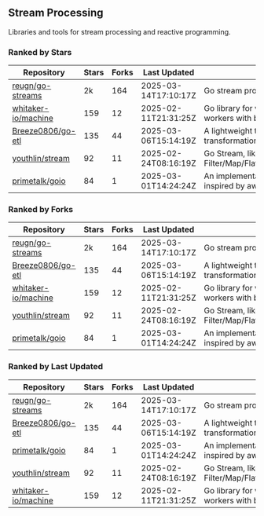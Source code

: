 ## Stream Processing

Libraries and tools for stream processing and reactive programming.

### Ranked by Stars

| Repository | Stars | Forks | Last Updated | Description | 
|------------|-------|-------|--------------|-------------|
| [reugn/go-streams](https://github.com/reugn/go-streams) | 2k | 164 | 2025-03-14T17:10:17Z |  Go stream processing library. |
| [whitaker-io/machine](https://github.com/whitaker-io/machine) | 159 | 12 | 2025-02-11T21:31:25Z |  Go library for writing and generating stream workers with built in metrics and traceability. |
| [Breeze0806/go-etl](https://github.com/Breeze0806/go-etl) | 135 | 44 | 2025-03-06T15:14:19Z |  A lightweight toolkit for data source extraction, transformation, and loading (ETL). |
| [youthlin/stream](https://github.com/youthlin/stream) | 92 | 11 | 2025-02-24T08:16:19Z |  Go Stream, like Java 8 Stream: Filter/Map/FlatMap/Peek/Sorted/ForEach/Reduce... |
| [primetalk/goio](https://github.com/primetalk/goio) | 84 | 1 | 2025-03-01T14:24:24Z |  An implementation of IO, Stream, Fiber for Golang, inspired by awesome Scala libraries cats and fs2. |

### Ranked by Forks

| Repository | Stars | Forks | Last Updated | Description | 
|------------|-------|-------|--------------|-------------|
| [reugn/go-streams](https://github.com/reugn/go-streams) | 2k | 164 | 2025-03-14T17:10:17Z |  Go stream processing library. |
| [Breeze0806/go-etl](https://github.com/Breeze0806/go-etl) | 135 | 44 | 2025-03-06T15:14:19Z |  A lightweight toolkit for data source extraction, transformation, and loading (ETL). |
| [whitaker-io/machine](https://github.com/whitaker-io/machine) | 159 | 12 | 2025-02-11T21:31:25Z |  Go library for writing and generating stream workers with built in metrics and traceability. |
| [youthlin/stream](https://github.com/youthlin/stream) | 92 | 11 | 2025-02-24T08:16:19Z |  Go Stream, like Java 8 Stream: Filter/Map/FlatMap/Peek/Sorted/ForEach/Reduce... |
| [primetalk/goio](https://github.com/primetalk/goio) | 84 | 1 | 2025-03-01T14:24:24Z |  An implementation of IO, Stream, Fiber for Golang, inspired by awesome Scala libraries cats and fs2. |

### Ranked by Last Updated

| Repository | Stars | Forks | Last Updated | Description | 
|------------|-------|-------|--------------|-------------|
| [reugn/go-streams](https://github.com/reugn/go-streams) | 2k | 164 | 2025-03-14T17:10:17Z |  Go stream processing library. |
| [Breeze0806/go-etl](https://github.com/Breeze0806/go-etl) | 135 | 44 | 2025-03-06T15:14:19Z |  A lightweight toolkit for data source extraction, transformation, and loading (ETL). |
| [primetalk/goio](https://github.com/primetalk/goio) | 84 | 1 | 2025-03-01T14:24:24Z |  An implementation of IO, Stream, Fiber for Golang, inspired by awesome Scala libraries cats and fs2. |
| [youthlin/stream](https://github.com/youthlin/stream) | 92 | 11 | 2025-02-24T08:16:19Z |  Go Stream, like Java 8 Stream: Filter/Map/FlatMap/Peek/Sorted/ForEach/Reduce... |
| [whitaker-io/machine](https://github.com/whitaker-io/machine) | 159 | 12 | 2025-02-11T21:31:25Z |  Go library for writing and generating stream workers with built in metrics and traceability. |

